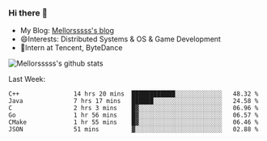 ### Hi there 👋

- My Blog: [Mellorsssss's blog](https://mellorsssss.com/)
- 😄Interests: Distributed Systems & OS & Game Development
- 🤔Intern at Tencent, ByteDance


![Mellorsssss's github stats](https://github-readme-stats.vercel.app/api?username=Mellorsssss&show_icons=true&theme=radical)

<!-- ![Top Langs](https://github-readme-stats.vercel.app/api/top-langs/?username=anuraghazra&hide=javascript,html,typescript,css,glsl) -->

<!--
**Mellorsssss/Mellorsssss** is a ✨ _special_ ✨ repository because its `README.md` (this file) appears on your GitHub profile.

Here are some ideas to get you started:

- 🔭 I’m currently working on ...
- 🌱 I’m currently learning ...
- 👯 I’m looking to collaborate on ...
- 🤔 I’m looking for help with ...
- 💬 Ask me about ...
- 📫 How to reach me: ...
- 😄 Pronouns: ...
- ⚡ Fun fact: ...
-->

Last Week:
<!--START_SECTION:waka-->

```text
C++               14 hrs 20 mins  ████████████░░░░░░░░░░░░░   48.32 %
Java              7 hrs 17 mins   ██████░░░░░░░░░░░░░░░░░░░   24.58 %
C                 2 hrs 3 mins    █▓░░░░░░░░░░░░░░░░░░░░░░░   06.96 %
Go                1 hr 56 mins    █▓░░░░░░░░░░░░░░░░░░░░░░░   06.57 %
CMake             1 hr 55 mins    █▓░░░░░░░░░░░░░░░░░░░░░░░   06.46 %
JSON              51 mins         ▓░░░░░░░░░░░░░░░░░░░░░░░░   02.88 %
```

<!--END_SECTION:waka-->
